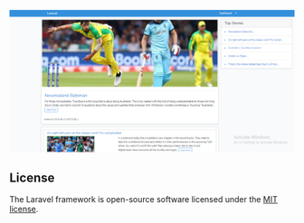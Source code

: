 <p align="center"><img src="public/readme/home.png"></p>


## License

The Laravel framework is open-source software licensed under the [MIT license](https://opensource.org/licenses/MIT).
